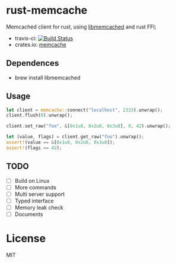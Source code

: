 # rust-memcache

Memcached client for rust, using [libmemcached](http://libmemcached.org/) and rust FFI;

* travis-ci: [![Build Status](https://travis-ci.org/aisk/rust-memcache.svg?branch=master)](https://travis-ci.org/aisk/rust-memcache)
* crates.io: [memcache](https://crates.io/crates/memcache)

## Dependences

- brew install libmemcached

## Usage
```rust
let client = memcache::connect("localhost", 2333).unwrap();
client.flush(0).unwrap();

client.set_raw("foo", &[0x1u8, 0x2u8, 0x3u8], 0, 42).unwrap();

let (value, flags) = client.get_raw("foo").unwrap();
assert!(value == &[0x1u8, 0x2u8, 0x3u8]);
assert!(flags == 42);
```

## TODO

- [ ] Build on Linux
- [ ] More commands
- [ ] Multi server support
- [ ] Typed interface
- [ ] Memory leak check
- [ ] Documents

# License

MIT

